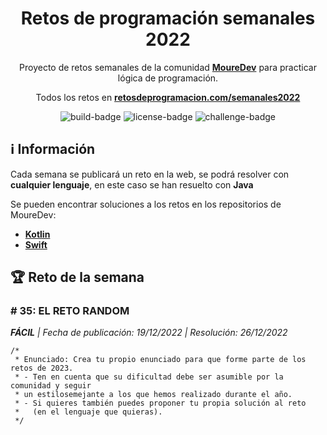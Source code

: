 <div align="center">

# Retos de programación semanales 2022


Proyecto de retos semanales de la comunidad **[MoureDev](https://moure.dev)** 
para practicar lógica de programación.

Todos los retos en **[retosdeprogramacion.com/semanales2022](https://retosdeprogramacion.com/semanales2022)**

![build-badge]
![license-badge]
![challenge-badge]



</div>


## ℹ Información


Cada semana se publicará un reto en la web, se podrá resolver con **cualquier lenguaje**, en este caso se han resuelto con **Java**

Se pueden encontrar soluciones a los retos en los repositorios de MoureDev: 

- **[Kotlin](https://github.com/mouredev/Weekly-Challenge-2022-Kotlin)**
- **[Swift](https://github.com/mouredev/Weekly-Challenge-2022-Swift)**


## 🏆 Reto de la semana

### # 35: EL RETO RANDOM
***FÁCIL** | Fecha de publicación: 19/12/2022 | Resolución: 26/12/2022*

````
/*
 * Enunciado: Crea tu propio enunciado para que forme parte de los retos de 2023.
 * - Ten en cuenta que su dificultad debe ser asumible por la comunidad y seguir
 * un estilosemejante a los que hemos realizado durante el año.
 * - Si quieres también puedes proponer tu propia solución al reto
 *   (en el lenguaje que quieras).
 */
````

[build-badge]: https://github.com/ElliotLuque/retos-java-2022/actions/workflows/testing.yml/badge.svg
[license-badge]: https://img.shields.io/github/license/ElliotLuque/retos-java-2022
[challenge-badge]: https://img.shields.io/endpoint?url=https://gist.githubusercontent.com/ElliotLuque/877b28319e86c7acc17d3116177a6a04/raw/badge.json
